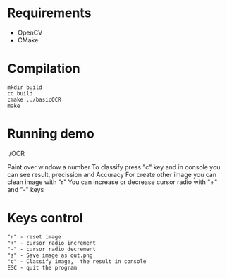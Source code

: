 Requirements
============

- OpenCV
- CMake

Compilation
===========

    mkdir build
    cd build
    cmake ../basicOCR
    make

Running demo
============

./OCR

Paint over window a number
To classify press "c" key and in console you can see result,  precission and Accuracy
For create other image you can clean image with "r"
You can increase or decrease cursor radio with "+" and "-" keys

Keys control
============

    "r" - reset image
    "+" - cursor radio increment
    "-" - cursor radio decrement
    "s" - Save image as out.png
    "c" - Classify image,  the result in console
    ESC - quit the program

